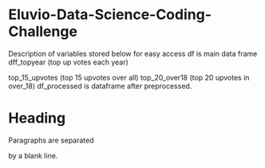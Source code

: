 # Eluvio-Data-Science-Coding-Challenge
<p>Description of variables stored below for easy access
df is main data frame
dff_topyear (top up votes each year)</p>
  top_15_upvotes (top 15 upvotes over all)
  top_20_over18 (top 20 upvotes in over_18)
  df_processed is dataframe after preprocessed.</p>

<h1>Heading</h1>

 
<p>Paragraphs are separated


by a blank line.</p>
